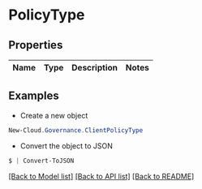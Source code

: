 # PolicyType
## Properties

Name | Type | Description | Notes
------------ | ------------- | ------------- | -------------

## Examples

- Create a new object
```powershell
New-Cloud.Governance.ClientPolicyType 
```

- Convert the object to JSON
```powershell
$ | Convert-ToJSON
```


[[Back to Model list]](../README.md#documentation-for-models) [[Back to API list]](../README.md#documentation-for-api-endpoints) [[Back to README]](../README.md)

